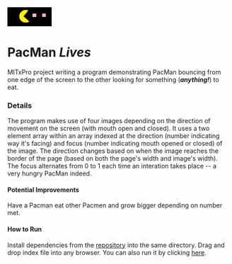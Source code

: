 <img src="PM.jpg" width='100'/>

# PacMan ***Lives***
MITxPro project writing a program demonstrating PacMan bouncing from one edge of the screen to the other looking for something (***anything!***) to eat.
### Details 
The program makes use of four images depending on the direction of movement on the screen (with mouth open and closed). It uses a two element array within an array indexed at the direction (number indicating way it's facing) and focus (number indicating mouth opened or closed) of the image. The direction changes based on when the image reaches the border of the page (based on both the page's width and image's width). The focus alternates from 0 to 1 each time an interation takes place -- a very hungry PacMan indeed.
#### Potential Improvements
Have a Pacman eat other Pacmen and grow bigger depending on number met.
#### How to Run
Install dependencies from the [repository](https://github.com/TaylorCharlesHall/PacMan) into the same directory. Drag and drop index file into any browser. You can also run it by clicking [here](https://taylorcharleshall.github.io/pacrun).
